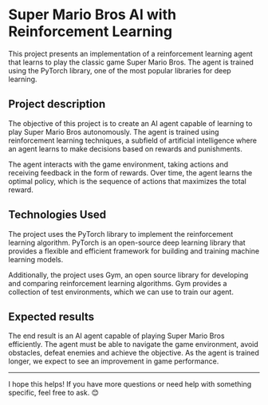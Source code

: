# Super Mario Bros AI with Reinforcement Learning

This project presents an implementation of a reinforcement learning agent that learns to play the classic game Super Mario Bros. The agent is trained using the PyTorch library, one of the most popular libraries for deep learning.

## Project description

The objective of this project is to create an AI agent capable of learning to play Super Mario Bros autonomously. The agent is trained using reinforcement learning techniques, a subfield of artificial intelligence where an agent learns to make decisions based on rewards and punishments.

The agent interacts with the game environment, taking actions and receiving feedback in the form of rewards. Over time, the agent learns the optimal policy, which is the sequence of actions that maximizes the total reward.

## Technologies Used

The project uses the PyTorch library to implement the reinforcement learning algorithm. PyTorch is an open-source deep learning library that provides a flexible and efficient framework for building and training machine learning models.

Additionally, the project uses Gym, an open source library for developing and comparing reinforcement learning algorithms. Gym provides a collection of test environments, which we can use to train our agent.

## Expected results

The end result is an AI agent capable of playing Super Mario Bros efficiently. The agent must be able to navigate the game environment, avoid obstacles, defeat enemies and achieve the objective. As the agent is trained longer, we expect to see an improvement in game performance.

---

I hope this helps! If you have more questions or need help with something specific, feel free to ask. 😊